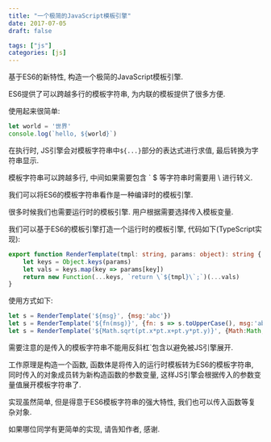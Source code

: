 ```yaml
---
title: "一个极简的JavaScript模板引擎"
date: 2017-07-05
draft: false

tags: ["js"]
categories: [js]
---
```


基于ES6的新特性, 构造一个极简的JavaScript模板引擎.

<!--more-->

ES6提供了可以跨越多行的模板字符串, 为内联的模板提供了很多方便.

使用起来很简单:

```js
let world = '世界'
console.log(`hello, ${world}`)
```

在执行时, JS引擎会对模板字符串中`${...}`部分的表达式进行求值, 最后转换为字符串显示.

模板字符串可以跨越多行, 中间如果需要包含 ` $ 等字符串时需要用 \ 进行转义.

我们可以将ES6的模板字符串看作是一种编译时的模板引擎.

很多时候我们也需要运行时的模板引擎. 用户根据需要选择传入模板变量.

我们可以基于ES6的模板引擎打造一个运行时的模板引擎, 代码如下(TypeScript实现):

```typescript
export function RenderTemplate(tmpl: string, params: object): string {
	let keys = Object.keys(params)
	let vals = keys.map(key => params[key])
	return new Function(...keys, `return \`${tmpl}\`;`)(...vals)
}
```

使用方式如下:

```js
let s = RenderTemplate('${msg}', {msg:'abc'})
let s = RenderTemplate('${fn(msg)}', {fn: s => s.toUpperCase(), msg:'abc'})
let s = RenderTemplate('${Math.sqrt(pt.x*pt.x+pt.y*pt.y)}', {Math:Math, pt:{x:1, y:2}})
```

需要注意的是传入的模板字符串不能用反斜杠`包含以避免被JS引擎展开.

工作原理是构造一个函数, 函数体是将传入的运行时模板转为ES6的模板字符串,
同时传入的对象成员转为新构造函数的参数变量, 这样JS引擎会根据传入的参数变量值展开模板字符串了.

实现虽然简单, 但是得意于ES6模板字符串的强大特性, 我们也可以传入函数等复杂对象.

如果哪位同学有更简单的实现, 请告知作者, 感谢.
